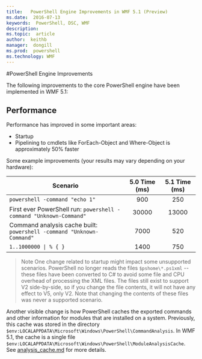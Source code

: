 ```yaml
---
title:   PowerShell Engine Improvements in WMF 5.1 (Preview)
ms.date:  2016-07-13
keywords:  PowerShell, DSC, WMF
description:  
ms.topic:  article
author:  keithb
manager:  dongill
ms.prod:  powershell
ms.technology: WMF
---
```


#PowerShell Engine Improvements

The following improvements to the core PowerShell engine have been implemented in WMF 5.1:


## Performance ##

Performance has improved in some important areas:

- Startup
- Pipelining to cmdlets like ForEach-Object and Where-Object is approximately 50% faster 

Some example improvements (your results may vary depending on your hardware): 

| Scenario | 5.0 Time (ms) | 5.1 Time (ms) |
| -------- | :---------------: | :---------------: |
| `powershell -command "echo 1"` | 900 | 250 |
| First ever PowerShell run: `powershell -command "Unknown-Command"` | 30000 | 13000 |
| Command analysis cache built: `powershell -command "Unknown-Command"` | 7000 | 520 |
| <code>1..1000000 &#124; % { }</code> | 1400 | 750 |
  
> Note 
> One change related to startup might impact some unsupported scenarios. 
PowerShell no longer reads the files `$pshome\*.ps1xml` -- these files have been converted to C# to avoid some file
and CPU overhead of processing the XML files. 
The files still exist to support V2 side-by-side, so if you change the file contents, it will not have any effect to V5, only V2. 
Note that changing the contents of these files was never a supported scenario.

Another visible change is how PowerShell caches the exported commands and other information for
modules that are installed on a system. 
Previously, this cache was stored in the directory `$env:LOCALAPPDATA\Microsoft\Windows\PowerShell\CommandAnalysis`. 
In WMF 5.1, the cache is a single file `$env:LOCALAPPDATA\Microsoft\Windows\PowerShell\ModuleAnalysisCache`.
See [analysis_cache.md]() for more details.
